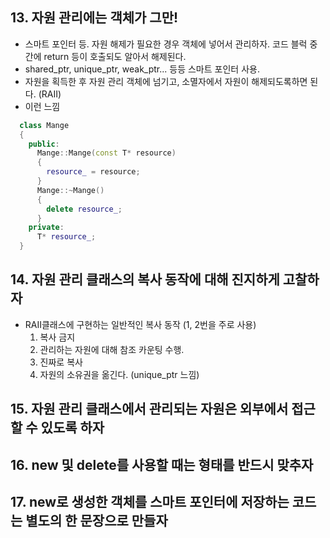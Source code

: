 
## 13. 자원 관리에는 객체가 그만!

  - 스마트 포인터 등. 자원 해제가 필요한 경우 객체에 넣어서 관리하자. 코드 블럭 중간에 return 등이 호출되도 알아서 해제된다.
  - shared_ptr, unique_ptr, weak_ptr... 등등 스마트 포인터 사용.
  - 자원을 획득한 후 자원 관리 객체에 넘기고, 소멸자에서 자원이 해제되도록하면 된다. (RAII)
  - 이런 느낌
```cpp
  class Mange
  {
    public:
      Mange::Mange(const T* resource)
      {
        resource_ = resource;
      }
      Mange::~Mange()
      {
        delete resource_;
      }
    private:
      T* resource_;
  }
```

## 14. 자원 관리 클래스의 복사 동작에 대해 진지하게 고찰하자
  - RAII클래스에 구현하는 일반적인 복사 동작 (1, 2번을 주로 사용)
    1. 복사 금지
    2. 관리하는 자원에 대해 참조 카운팅 수행.
    3. 진짜로 복사
    4. 자원의 소유권을 옮긴다. (unique_ptr 느낌)

## 15. 자원 관리 클래스에서 관리되는 자원은 외부에서 접근할 수 있도록 하자

## 16. new 및 delete를 사용할 때는 형태를 반드시 맞추자

## 17. new로 생성한 객체를 스마트 포인터에 저장하는 코드는 별도의 한 문장으로 만들자
